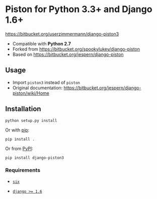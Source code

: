 Piston for Python 3.3+ and Django 1.6+
======================================

<https://bitbucket.org/userzimmermann/django-piston3>

* Compatible with __Python 2.7__
* Forked from <https://bitbucket.org/spookylukey/django-piston>
* Based on <https://bitbucket.org/jespern/django-piston>


Usage
-----

* Import `piston3` instead of `piston`
* Original documentation:
  <https://bitbucket.org/jespern/django-piston/wiki/Home>


Installation
------------

    python setup.py install

Or with [pip](http://www.pip-installer.org):

    pip install .

Or from [PyPI](https://pypi.python.org/pypi/django-piston3):

    pip install django-piston3

### Requirements

* [`six`](https://bitbucket.org/gutworth/six)

* [`django >= 1.6`](http://www.djangoproject.com)
